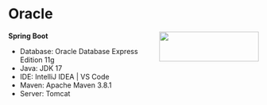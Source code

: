 # Oracle

**Spring Boot**
<img src ="https://miro.medium.com/v2/resize:fit:716/1*98O4Gb5HLSlmdUkKg1DP1Q.png" align="right" style="height:60px; width: 200px"/>
- Database: Oracle Database Express Edition 11g
- Java: JDK 17
- IDE: IntelliJ IDEA | VS Code
- Maven: Apache Maven 3.8.1
- Server: Tomcat
